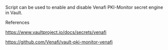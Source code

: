 Script can be used to enable and disable Venafi PKI-Monitor secret engine in Vault.

References

https://www.vaultproject.io/docs/secrets/venafi

https://github.com/Venafi/vault-pki-monitor-venafi
